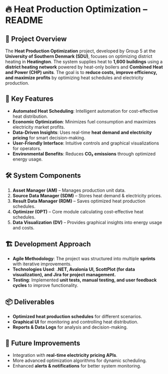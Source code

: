 # 🔥 Heat Production Optimization – README

## 📌 Project Overview

The **Heat Production Optimization** project, developed by Group 5 at the **University of Southern Denmark (SDU)**, focuses on optimizing district heating in **Heatington**. The system supplies heat to **1,600 buildings** using a **district heating network** powered by heat-only boilers and **Combined Heat and Power (CHP) units**. The goal is to **reduce costs, improve efficiency, and maximize profits** by optimizing heat schedules and electricity production.

## 🎯 Key Features

- **Automated Heat Scheduling**: Intelligent automation for cost-effective heat distribution.
- **Economic Optimization**: Minimizes fuel consumption and maximizes electricity market profits.
- **Data-Driven Insights**: Uses real-time **heat demand and electricity pricing** for smart decision-making.
- **User-Friendly Interface**: Intuitive controls and graphical visualizations for operators.
- **Environmental Benefits**: Reduces **CO₂ emissions** through optimized energy usage.

## 🛠 System Components

1. **Asset Manager (AM)** – Manages production unit data.
2. **Source Data Manager (SDM)** – Stores heat demand & electricity prices.
3. **Result Data Manager (RDM)** – Saves optimized heat production schedules.
4. **Optimizer (OPT)** – Core module calculating cost-effective heat schedules.
5. **Data Visualization (DV)** – Provides graphical insights into energy usage and costs.

## 🏗 Development Approach

- **Agile Methodology**: The project was structured into multiple **sprints** with iterative improvements.
- **Technologies Used**: **.NET, Avalonia UI, ScottPlot (for data visualization), and Jira for project management.**
- **Testing**: Implemented **unit tests, manual testing, and user feedback cycles** to improve functionality.

## 📦 Deliverables

- **Optimized heat production schedules** for different scenarios.
- **Graphical UI** for monitoring and controlling heat distribution.
- **Reports & Data Logs** for analysis and decision-making.

## 🚀 Future Improvements

- Integration with **real-time electricity pricing APIs**.
- More advanced optimization algorithms for dynamic scheduling.
- Enhanced **alerts & notifications** for better system monitoring.
